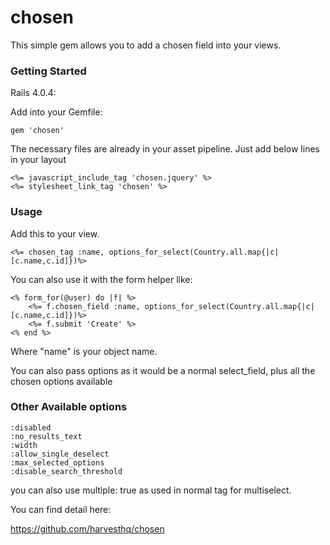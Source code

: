 chosen
======

This simple gem allows you to add a chosen field into your views.

### Getting Started

Rails 4.0.4:

Add into your Gemfile:

    gem 'chosen'

The necessary files are already in your asset pipeline. Just add below lines in your layout

    <%= javascript_include_tag 'chosen.jquery' %>
    <%= stylesheet_link_tag 'chosen' %>

### Usage

Add this to your view.

	<%= chosen_tag :name, options_for_select(Country.all.map{|c|[c.name,c.id]})%>


You can also use it with the form helper like:

    <% form_for(@user) do |f| %>
        <%= f.chosen_field :name, options_for_select(Country.all.map{|c|[c.name,c.id]})%>
        <%= f.submit 'Create' %>
    <% end %>

Where "name" is your object name.

You can also pass options as it would be a normal select_field, plus all the chosen options available 

### Other Available options

    :disabled
    :no_results_text
    :width
    :allow_single_deselect
    :max_selected_options
    :disable_search_threshold

you can also use multiple: true as used in normal tag for multiselect.

You can find detail here:

https://github.com/harvesthq/chosen
